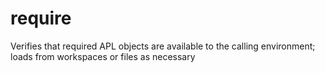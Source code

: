 # require
Verifies that required APL objects are available to the calling environment; loads from workspaces or files as necessary
